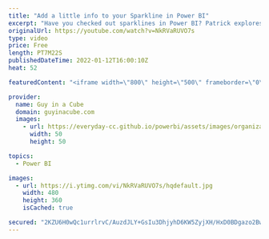 ```yaml
---
title: "Add a little info to your Sparkline in Power BI"
excerpt: "Have you checked out sparklines in Power BI? Patrick explores how to set them up and also how you can be creative with them to add additional context to your reports!  KPI Video: https://www.youtube.com/watch?v=zHzSBNES6jE  📢 Become a member: https://guyinacu.be/membership \r \r *******************"
originalUrl: https://youtube.com/watch?v=NkRVaRUVO7s
type: video
price: Free
length: PT7M22S
publishedDateTime: 2022-01-12T16:00:10Z
heat: 52

featuredContent: "<iframe width=\"800\" height=\"500\" frameborder=\"0\" src=\"https://www.youtube.com/embed/NkRVaRUVO7s\" allow=\"accelerometer; autoplay; encrypted-media; gyroscope; picture-in-picture\" allowfullscreen></iframe>"

provider:
  name: Guy in a Cube
  domain: guyinacube.com
  images:
    - url: https://everyday-cc.github.io/powerbi/assets/images/organizations/guyinacube.com-50x50.jpg
      width: 50
      height: 50

topics:
  - Power BI

images:
  - url: https://i.ytimg.com/vi/NkRVaRUVO7s/hqdefault.jpg
    width: 480
    height: 360
    isCached: true

secured: "2KZU6H0wQc1urrlrvC/AuzdJLY+GsIu3DhjyhD6KW5ZyjXH/HxD0BDgazo2BwVKVdV3UY+RoA/5GAIx5YoSYsMge4axDhNN6g/J2nwlnntPSkRvJFhFdht2DtWArH8VRxxRrVJBQV8OdInnYsK+jSnJZzpoHbcOjJ0SNyA1G73osdSgZQKb4KQlkwKtvoyjcc0FdGFVTIFMb7hyY1er6IAfNorOsIAD3y2H9YeoUTcab7vkQl61PB3OogRSpWOladXNhDT4ve2/KmAPVUZpeK1dUgyYorC4n64N8Wk/KIBo1Xo+bXsRYDoe4+GqmfzMmz1BFzFKQNl5MKdyCI4ob7G6S3nNU9RQv7oc/Uw4a/NAjz+0sogI7StoJgWgmE5PpzOauhW4k52bHaHdDbfoh0x2OA8qVOuJ98qaya+3rIn4=;Ds68ydvtC68mwsBuGe5BWA=="
---
```


